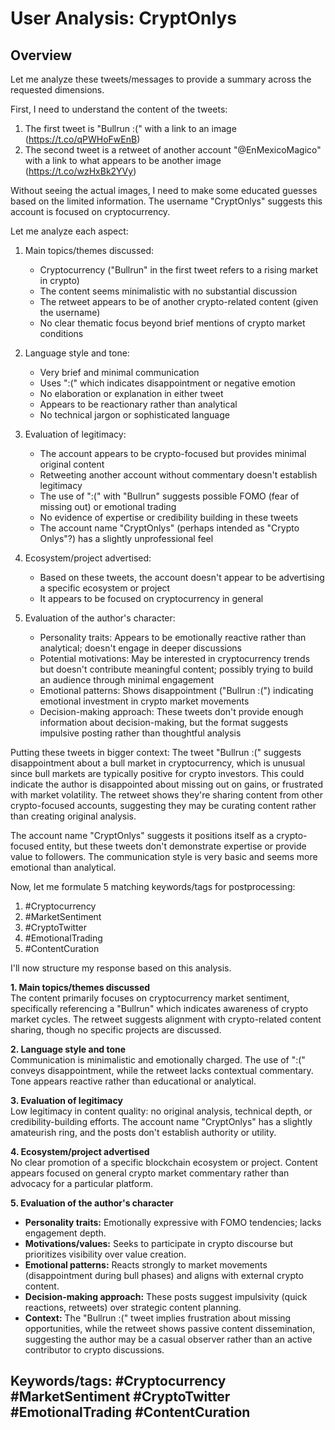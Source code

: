 # User Analysis: CryptOnlys

## Overview

<think>
Let me analyze these tweets/messages to provide a summary across the requested dimensions.

First, I need to understand the content of the tweets:

1. The first tweet is "Bullrun :(" with a link to an image (https://t.co/qPWHoFwEnB)
2. The second tweet is a retweet of another account "@EnMexicoMagico" with a link to what appears to be another image (https://t.co/wzHxBk2YVy)

Without seeing the actual images, I need to make some educated guesses based on the limited information. The username "CryptOnlys" suggests this account is focused on cryptocurrency.

Let me analyze each aspect:

1. Main topics/themes discussed:
   - Cryptocurrency ("Bullrun" in the first tweet refers to a rising market in crypto)
   - The content seems minimalistic with no substantial discussion
   - The retweet appears to be of another crypto-related content (given the username)
   - No clear thematic focus beyond brief mentions of crypto market conditions

2. Language style and tone:
   - Very brief and minimal communication
   - Uses ":(" which indicates disappointment or negative emotion
   - No elaboration or explanation in either tweet
   - Appears to be reactionary rather than analytical
   - No technical jargon or sophisticated language

3. Evaluation of legitimacy:
   - The account appears to be crypto-focused but provides minimal original content
   - Retweeting another account without commentary doesn't establish legitimacy
   - The use of ":(" with "Bullrun" suggests possible FOMO (fear of missing out) or emotional trading
   - No evidence of expertise or credibility building in these tweets
   - The account name "CryptOnlys" (perhaps intended as "Crypto Onlys"?) has a slightly unprofessional feel

4. Ecosystem/project advertised:
   - Based on these tweets, the account doesn't appear to be advertising a specific ecosystem or project
   - It appears to be focused on cryptocurrency in general

5. Evaluation of the author's character:
   - Personality traits: Appears to be emotionally reactive rather than analytical; doesn't engage in deeper discussions
   - Potential motivations: May be interested in cryptocurrency trends but doesn't contribute meaningful content; possibly trying to build an audience through minimal engagement
   - Emotional patterns: Shows disappointment ("Bullrun :(") indicating emotional investment in crypto market movements
   - Decision-making approach: These tweets don't provide enough information about decision-making, but the format suggests impulsive posting rather than thoughtful analysis

Putting these tweets in bigger context:
The tweet "Bullrun :(" suggests disappointment about a bull market in cryptocurrency, which is unusual since bull markets are typically positive for crypto investors. This could indicate the author is disappointed about missing out on gains, or frustrated with market volatility. The retweet shows they're sharing content from other crypto-focused accounts, suggesting they may be curating content rather than creating original analysis.

The account name "CryptOnlys" suggests it positions itself as a crypto-focused entity, but these tweets don't demonstrate expertise or provide value to followers. The communication style is very basic and seems more emotional than analytical.

Now, let me formulate 5 matching keywords/tags for postprocessing:
1. #Cryptocurrency
2. #MarketSentiment
3. #CryptoTwitter
4. #EmotionalTrading
5. #ContentCuration

I'll now structure my response based on this analysis.
</think>

**1. Main topics/themes discussed**  
The content primarily focuses on cryptocurrency market sentiment, specifically referencing a "Bullrun" which indicates awareness of crypto market cycles. The retweet suggests alignment with crypto-related content sharing, though no specific projects are discussed.

**2. Language style and tone**  
Communication is minimalistic and emotionally charged. The use of ":(" conveys disappointment, while the retweet lacks contextual commentary. Tone appears reactive rather than educational or analytical.

**3. Evaluation of legitimacy**  
Low legitimacy in content quality: no original analysis, technical depth, or credibility-building efforts. The account name "CryptOnlys" has a slightly amateurish ring, and the posts don't establish authority or utility.

**4. Ecosystem/project advertised**  
No clear promotion of a specific blockchain ecosystem or project. Content appears focused on general crypto market commentary rather than advocacy for a particular platform.

**5. Evaluation of the author's character**  
- **Personality traits:** Emotionally expressive with FOMO tendencies; lacks engagement depth.  
- **Motivations/values:** Seeks to participate in crypto discourse but prioritizes visibility over value creation.  
- **Emotional patterns:** Reacts strongly to market movements (disappointment during bull phases) and aligns with external crypto content.  
- **Decision-making approach:** These posts suggest impulsivity (quick reactions, retweets) over strategic content planning.  
- **Context:** The "Bullrun :(" tweet implies frustration about missing opportunities, while the retweet shows passive content dissemination, suggesting the author may be a casual observer rather than an active contributor to crypto discussions.

**Keywords/tags:** #Cryptocurrency #MarketSentiment #CryptoTwitter #EmotionalTrading #ContentCuration
---
